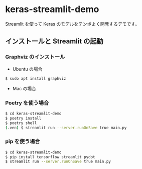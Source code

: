 # keras-streamlit-demo

Streamlit を使って Keras のモデルをテンポよく開発するデモです。

## インストールと Streamlit の起動

### Graphviz のインストール

- Ubuntu の場合
```
$ sudo apt install graphviz
```

- Mac の場合


### Poetry を使う場合

```bash
$ cd keras-streamlit-demo
$ poetry install
$ poetry shell
(.ven) $ streamlit run --server.runOnSave true main.py
```

### pip を使う場合

```bash
$ cd keras-streamlit-demo
$ pip install tensorflow streamlit pydot
$ streamlit run --server.runOnSave true main.py
```



